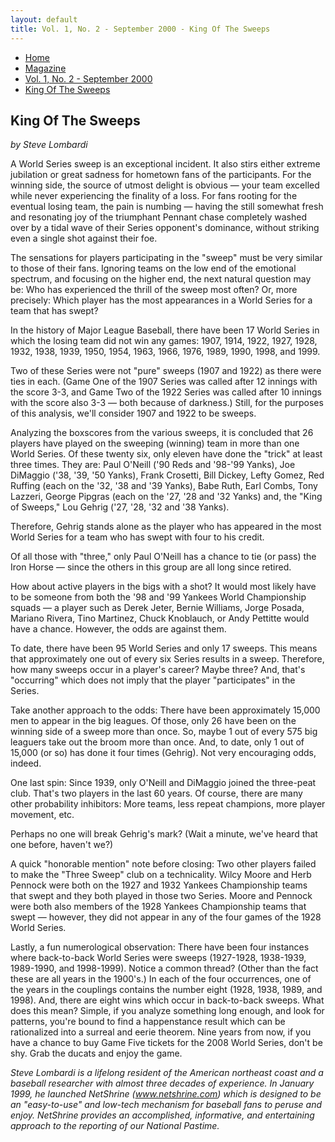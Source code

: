 ```yaml
---
layout: default
title: Vol. 1, No. 2 - September 2000 - King Of The Sweeps
---
```

<nav class="breadcrumb" aria-label="breadcrumbs">
  <ul>
    <li><a href="{{ site.url }}{{ site.baseurl }}/index.html">Home</a></li>
    <li><a href="../magazine-home.html">Magazine</a></li>
    <li><a href="bi_vol_1_no_2_home.html">Vol. 1, No. 2 - September 2000</a></li>
    <li class="is-active"><a href="#" aria-current="page">King Of The Sweeps</a></li>
  </ul>
</nav>

<section class="storycontent">
  <h1>King Of The Sweeps</h1>
  <p><em>by Steve Lombardi</em></p>

  <p>
    A World Series sweep is an exceptional incident.  It also stirs either extreme jubilation or great sadness for hometown fans of the participants.  For the winning side, the source of utmost delight is obvious &mdash; your team excelled while never experiencing the finality of a loss.  For fans rooting for the eventual losing team, the pain is numbing &mdash; having the still somewhat fresh and resonating joy of the triumphant Pennant chase completely washed over by a tidal wave of their Series opponent's dominance, without striking even a single shot against their foe.
  </p>

  <p>
    The sensations for players participating in the "sweep" must be very similar to those of their fans.  Ignoring teams on the low end of the emotional spectrum, and focusing on the higher end, the next natural question may be:  Who has experienced the thrill of the sweep most often?  Or, more precisely:  Which player has the most appearances in a World Series for a team that has swept?
  </p>

  <p>
    In the history of Major League Baseball, there have been 17 World Series in which the losing team did not win any games:  1907, 1914, 1922, 1927, 1928, 1932, 1938, 1939, 1950, 1954, 1963, 1966, 1976, 1989, 1990, 1998, and 1999.
  </p>

  <p>
    Two of these Series were not "pure" sweeps (1907 and 1922) as there were ties in each.  (Game One of the 1907 Series was called after 12 innings with the score 3-3, and Game Two of the 1922 Series was called after 10 innings with the score also 3-3 &mdash; both because of darkness.)  Still, for the purposes of this analysis, we'll consider 1907 and 1922 to be sweeps.
  </p>

  <p>
    Analyzing the boxscores from the various sweeps, it is concluded that 26 players have played on the sweeping (winning) team in more than one World Series.  Of these twenty six, only eleven have done the "trick" at least three times.  They are:  Paul O'Neill ('90 Reds and '98-'99 Yanks), Joe DiMaggio ('38, '39, '50 Yanks), Frank Crosetti, Bill Dickey, Lefty Gomez, Red Ruffing (each on the '32, '38 and '39 Yanks), Babe Ruth, Earl Combs, Tony Lazzeri, George Pipgras (each on the '27, '28 and '32 Yanks) and, the "King of Sweeps," Lou Gehrig ('27, '28, '32 and '38 Yanks).
  </p>

  <p>
    Therefore, Gehrig stands alone as the player who has appeared in the most World Series for a team who has swept with four to his credit.  
  </p>

  <p>
    Of all those with "three," only Paul O'Neill has a chance to tie (or pass) the Iron Horse &mdash; since the others in this group are all long since retired.
  </p>

  <p>
    How about active players in the bigs with a shot?  It would most likely have to be someone from both the '98 and '99 Yankees World Championship squads &mdash; a player such as Derek Jeter, Bernie Williams, Jorge Posada, Mariano Rivera, Tino Martinez, Chuck Knoblauch, or Andy Pettitte would have a chance.  However, the odds are against them.
  </p>

  <p>
    To date, there have been 95 World Series and only 17 sweeps.  This means that approximately one out of every six Series results in a sweep.  Therefore, how many sweeps occur in a player's career?  Maybe three?  And, that's "occurring" which does not imply that the player "participates" in the Series.
  </p>

  <p>
    Take another approach to the odds:  There have been approximately 15,000 men to appear in the big leagues.  Of those, only 26 have been on the winning side of a sweep more than once.  So, maybe 1 out of every 575 big leaguers take out the broom more than once.  And, to date, only 1 out of 15,000 (or so) has done it four times (Gehrig).  Not very encouraging odds, indeed.
  </p>

  <p>
    One last spin:  Since 1939, only O'Neill and DiMaggio joined the three-peat club.  That's two players in the last 60 years.  Of course, there are many other probability inhibitors:  More teams, less repeat champions, more player movement, etc.
  </p>

  <p>
    Perhaps no one will break Gehrig's mark?  (Wait a minute, we've heard that one before, haven't we?)
  </p>

  <p>
    A quick "honorable mention" note before closing:  Two other players failed to make the "Three Sweep" club on a technicality.  Wilcy Moore and Herb Pennock were both on the 1927 and 1932 Yankees Championship teams that swept and they both played in those two Series.  Moore and Pennock were both also members of the 1928 Yankees Championship teams that swept &mdash; however, they did not appear in any of the four games of the 1928 World Series.
  </p>

  <p>
    Lastly, a fun numerological observation:  There have been four instances where back-to-back World Series were sweeps (1927-1928, 1938-1939, 1989-1990, and 1998-1999).  Notice a common thread?  (Other than the fact these are all years in the 1900's.)  In each of the four occurrences, one of the years in the couplings contains the number eight (1928, 1938, 1989, and 1998).  And, there are eight wins which occur in back-to-back sweeps.  What does this mean?  Simple, if you analyze something long enough, and look for patterns, you're bound to find a happenstance result which can be rationalized into a surreal and eerie theorem.  Nine years from now, if you have a chance to buy Game Five tickets for the 2008 World Series, don't be shy.  Grab the ducats and enjoy the game.
  </p>

  <p>
    <em>Steve Lombardi is a lifelong resident of the American northeast coast and a baseball researcher with almost three decades of experience.  In January 1999, he launched NetShrine (<a href="http://www.netshrine.com">www.netshrine.com</a>) which is designed to be an "easy-to-use" and low-tech mechanism for baseball fans to peruse and enjoy.  NetShrine provides an accomplished, informative, and entertaining approach to the reporting of our National Pastime.</em>
  </p>
</section>
